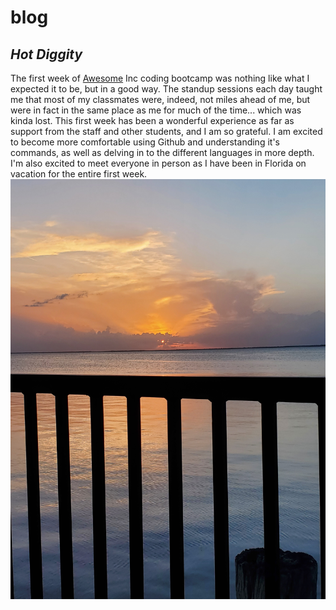 # blog
## *Hot Diggity*
The first week of [Awesome](https://www.awesomeinc.org/) Inc coding bootcamp was nothing like what I expected it to be, but in a good way. The standup sessions each day taught me that most of my classmates were, indeed, not miles ahead of me, but were in fact in the same place as me for much of the time... which was kinda lost. This first week has been a wonderful experience as far as support from the staff and other students, and I am so grateful.
I am excited to become more comfortable using Github and understanding it's commands, as well as delving in to the different languages in more depth. I'm also excited to meet everyone in person as I have been in Florida on vacation for the entire first week. ![FloridaSunset](watersunset.jpeg)
